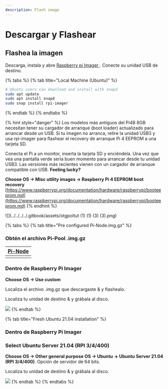 ```yaml
---
description: Flash image
---
```


# Descargar y Flashear

## Flashea la imagen

Descarga, instala y abre [ Raspberry pi Imager ](https://github.com/raspberrypi/rpi-imager/releases/latest). Conecte su unidad USB de destino.

{% tabs %}
{% tab title="Local Machine (Ubuntu)" %}
```bash
# Ubuntu users can download and install with snapd
sudo apt update
sudo apt install snapd
sudo snap install rpi-imager
```
{% endtab %}
{% endtabs %}

{% hint style="danger" %}
Los modelos más antiguos del Pi4B 8GB necesitan tener su cargador de arranque (boot loader) actualizado para arrancar desde un USB. Si tu imagen no arranca, retire la unidad USB3 y usa rpi-imager para flashear el recovery de arranque Pi 4 EEPROM a una tarjeta SD.

Conecta el Pi a un monitor, inserta la tarjeta SD y enciéndela. Una vez que vea una pantalla verde sería buen momento para arrancar desde tu unidad USB3. Las versiones más recientes vienen con un cargador de arranque compatible con USB. **Feeling lucky?**

**Choose OS -> Misc utility images -> Raspberry Pi 4 EEPROM boot recovery** [https://www.raspberrypi.org/documentation/hardware/raspberrypi/booteeprom.md](https://www.raspberrypi.org/documentation/hardware/raspberrypi/booteeprom.md)
{% endhint %}

![](../../../../.gitbook/assets/otgpoltut (1) (1) (3) (3).png)

{% tabs %}
{% tab title="Pre configured Pi-Node.img.gz" %}
### Obtén el archivo Pi-Pool .img.gz

| [Pi-Node](https://db.adamantium.online/Pi-Node.img.gz) |
| ------------------------------------------------------ |
|                                                        |

### Dentro de Raspberry Pi Imager

**Choose OS -> Use custom**

Localiza el archivo .img.gz que descargaste & y flashealo.

Localiza tu unidad de destino & y grábala al disco.

![](../../../.gitbook/assets/custom_os.png)
{% endtab %}

{% tab title="Fresh Ubuntu 21.04 installation" %}
### Dentro de Raspberry Pi Imager

### Select  Ubuntu Server 21.04 (RPI 3/4/400)

**Choose OS -> Other general purpose OS -> Ubuntu -> Ubuntu Server 21.04 (RPI 3/4/400)**. Opción de servidor de 64 bits.

Localiza tu unidad de destino & y grábala al disco.

![](../../../../.gitbook/assets/21.04-rpi-imager.png)
{% endtab %}
{% endtabs %}
